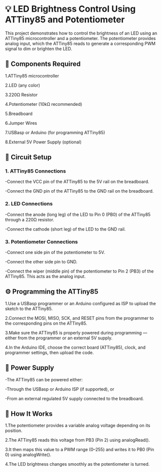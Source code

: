 # 💡 LED Brightness Control Using ATTiny85 and Potentiometer
This project demonstrates how to control the brightness of an LED using an ATTiny85 microcontroller and a potentiometer. The potentiometer provides analog input, which the ATTiny85 reads to generate a corresponding PWM signal to dim or brighten the LED.

## 🧰 Components Required
1.ATTiny85 microcontroller

2.LED (any color)

3.220Ω Resistor

4.Potentiometer (10kΩ recommended)

5.Breadboard

6.Jumper Wires

7.USBasp or Arduino (for programming ATTiny85)

8.External 5V Power Supply (optional)

## 🔌 Circuit Setup
### 1. ATTiny85 Connections
-Connect the VCC pin of the ATTiny85 to the 5V rail on the breadboard.

-Connect the GND pin of the ATTiny85 to the GND rail on the breadboard.

### 2. LED Connections
-Connect the anode (long leg) of the LED to Pin 0 (PB0) of the ATTiny85 through a 220Ω resistor.

-Connect the cathode (short leg) of the LED to the GND rail.

### 3. Potentiometer Connections
-Connect one side pin of the potentiometer to 5V.

-Connect the other side pin to GND.

-Connect the wiper (middle pin) of the potentiometer to Pin 2 (PB3) of the ATTiny85. This acts as the analog input.

## ⚙️ Programming the ATTiny85
1.Use a USBasp programmer or an Arduino configured as ISP to upload the sketch to the ATTiny85.

2.Connect the MOSI, MISO, SCK, and RESET pins from the programmer to the corresponding pins on the ATTiny85.

3.Make sure the ATTiny85 is properly powered during programming — either from the programmer or an external 5V supply.

4.In the Arduino IDE, choose the correct board (ATTiny85), clock, and programmer settings, then upload the code.

## 🔋 Power Supply
-The ATTiny85 can be powered either:

-Through the USBasp or Arduino ISP (if supported), or

-From an external regulated 5V supply connected to the breadboard.

## 🧠 How It Works
1.The potentiometer provides a variable analog voltage depending on its position.

2.The ATTiny85 reads this voltage from PB3 (Pin 2) using analogRead().

3.It then maps this value to a PWM range (0–255) and writes it to PB0 (Pin 0) using analogWrite().

4.The LED brightness changes smoothly as the potentiometer is turned.
